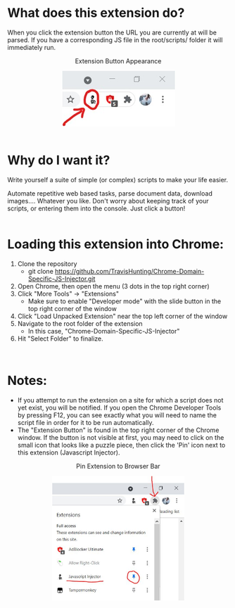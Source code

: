 # What does this extension do? <br>

When you click the extension button the URL you are currently at will be parsed. If you have a corresponding JS file in the root/scripts/ folder it will immediately run.  

<div align="center">

Extension Button Appearance
<br>

<img src="Button_Pointer.jpg" alt="Top Right Corner of the Chrome Window">

</div>

<br>

# Why do I want it?  <br>

Write yourself a suite of simple (or complex) scripts to make your life easier. 

Automate repetitive web based tasks, parse document data, download images.... Whatever you like. Don't worry about keeping track of your scripts, or entering them into the console. Just click a button!
<br>
<br>

# Loading this extension into Chrome: <br>

1. Clone the repository 
    - git clone https://github.com/TravisHunting/Chrome-Domain-Specific-JS-Injector.git
2. Open Chrome, then open the menu (3 dots in the top right corner) 
3. Click "More Tools" -> "Extensions"
    - Make sure to enable "Developer mode" with the slide button in the top right corner of the window
5. Click "Load Unpacked Extension" near the top left corner of the window
6. Navigate to the root folder of the extension 
    - In this case, "Chrome-Domain-Specific-JS-Injector"
7. Hit "Select Folder" to finalize.

<br>

# Notes: <br>

- If you attempt to run the extension on a site for which a script does not yet exist, you will be notified. If you open the Chrome Developer Tools by pressing F12, you can see exactly what you will need to name the script file in order for it to be run automatically.
- The "Extension Button" is found in the top right corner of the Chrome window. If the button is not visible at first, you may need to click on the small icon that looks like a puzzle piece, then click the 'Pin' icon next to this extension (Javascript Injector).

<div align="center">

Pin Extension to Browser Bar
<br>

<img src="Puzzle_Piece_Pointer.jpg" alt="Top Right Corner of the Chrome Window" width="300px">

</div>

